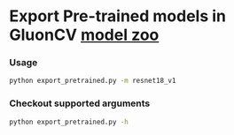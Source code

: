 # Export Pre-trained models in GluonCV [model zoo](https://gluon-cv.mxnet.io/model_zoo/index.html)

### Usage

```bash
python export_pretrained.py -m resnet18_v1
```

### Checkout supported arguments

```bash
python export_pretrained.py -h
```